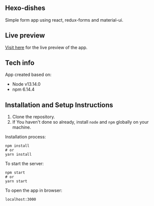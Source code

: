 ## Hexo-dishes

Simple form app using react, redux-forms and material-ui.

## Live preview

[Visit here](https://gastronleroux.github.io/hexo-dishes-page/) for the live preview of the app.

## Tech info

App created based on:

* Node v13.14.0
* npm 6.14.4


## Installation and Setup Instructions

1. Clone the repository.
2. If You haven't done so already, install `node` and `npm` globally on your machine.

Installation process:

```
npm install
# or
yarn install
```

To start the server:

```
npm start
# or
yarn start
```

To open the app in browser:

`localhost:3000`  
